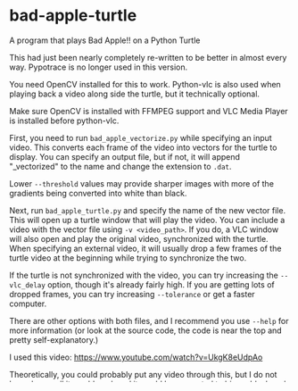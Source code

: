 # bad-apple-turtle
A program that plays Bad Apple!! on a Python Turtle

This had just been nearly completely re-written to be better in almost every way. Pypotrace is no longer used in this version.

You need OpenCV installed for this to work. Python-vlc is also used when playing back a video along side the turtle, but it technically optional.

Make sure OpenCV is installed with FFMPEG support and VLC Media Player is installed before python-vlc.

First, you need to run `bad_apple_vectorize.py` while specifying an input video. This converts each frame of the video into vectors for the turtle to display. You can specify an output file, but if not, it will append "\_vectorized" to the name and change the extension to `.dat`.

Lower `--threshold` values may provide sharper images with more of the gradients being converted into white than black.

Next, run `bad_apple_turtle.py` and specify the name of the new vector file. This will open up a turtle window that will play the video. You can include a video with the vector file using `-v <video_path>`. If you do, a VLC window will also open and play the original video, synchronized with the turtle. When specifying an external video, it will usually drop a few frames of the turtle video at the beginning while trying to synchronize the two.

If the turtle is not synchronized with the video, you can try increasing the `--vlc_delay` option, though it's already fairly high. If you are getting lots of dropped frames, you can try increasing `--tolerance` or get a faster computer.

There are other options with both files, and I recommend you use `--help` for more information (or look at the source code, the code is near the top and pretty self-explanatory.)

I used this video: https://www.youtube.com/watch?v=UkgK8eUdpAo

Theoretically, you could probably put any video through this, but I do not know how well it would work and it would be converted to binary black and white.

I plan to eventually release this on pypi, but I'm going to make sure I get everything streamlined first.